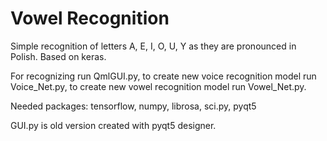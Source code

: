 # Vowel Recognition
Simple recognition of letters A, E, I, O, U, Y as they are pronounced in Polish. Based on keras. 

For recognizing run QmlGUI.py, to create new voice recognition model run Voice_Net.py, to create new vowel recognition model run Vowel_Net.py.

Needed packages: tensorflow, numpy, librosa, sci.py, pyqt5

GUI.py is old version created with pyqt5 designer.

